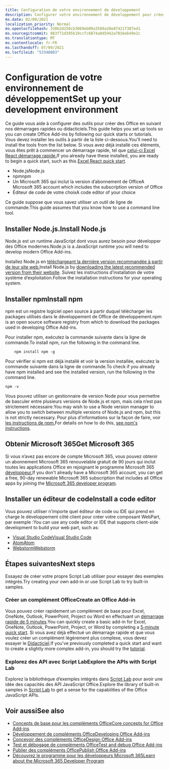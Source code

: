 ```yaml
---
title: Configuration de votre environnement de développement
description: Configurer votre environnement de développement pour créer des Office de développement.
ms.date: 02/09/2021
localization_priority: Normal
ms.openlocfilehash: 330b2d250cb3069eb09a3589a20e87421f387ed1
ms.sourcegitcommit: 883f71d395b19ccfc6874a0d5942a7016eb49e2c
ms.translationtype: MT
ms.contentlocale: fr-FR
ms.lasthandoff: 07/09/2021
ms.locfileid: "53348803"
---
```

# <a name="set-up-your-development-environment"></a><span data-ttu-id="984db-103">Configuration de votre environnement de développement</span><span class="sxs-lookup"><span data-stu-id="984db-103">Set up your development environment</span></span>

<span data-ttu-id="984db-104">Ce guide vous aide à configurer des outils pour créer des Office en suivant nos démarrages rapides ou didacticiels.</span><span class="sxs-lookup"><span data-stu-id="984db-104">This guide helps you set up tools so you can create Office Add-ins by following our quick starts or tutorials.</span></span> <span data-ttu-id="984db-105">Vous devez installer les outils à partir de la liste ci-dessous.</span><span class="sxs-lookup"><span data-stu-id="984db-105">You'll need to install the tools from the list below.</span></span> <span data-ttu-id="984db-106">Si vous avez déjà installé ces éléments, vous êtes prêt à commencer un démarrage rapide, tel que [celui-ci Excel React démarrage rapide.](../quickstarts/excel-quickstart-react.md)</span><span class="sxs-lookup"><span data-stu-id="984db-106">If you already have these installed, you are ready to begin a quick start, such as this [Excel React quick start](../quickstarts/excel-quickstart-react.md).</span></span>

- <span data-ttu-id="984db-107">Node.js</span><span class="sxs-lookup"><span data-stu-id="984db-107">Node.js</span></span>
- <span data-ttu-id="984db-108">npm</span><span class="sxs-lookup"><span data-stu-id="984db-108">npm</span></span>
- <span data-ttu-id="984db-109">Un Microsoft 365 qui inclut la version d’abonnement de Office</span><span class="sxs-lookup"><span data-stu-id="984db-109">A Microsoft 365 account which includes the subscription version of Office</span></span>
- <span data-ttu-id="984db-110">Éditeur de code de votre choix</span><span class="sxs-lookup"><span data-stu-id="984db-110">A code editor of your choice</span></span>

<span data-ttu-id="984db-111">Ce guide suppose que vous savez utiliser un outil de ligne de commande.</span><span class="sxs-lookup"><span data-stu-id="984db-111">This guide assumes that you know how to use a command line tool.</span></span>

## <a name="install-nodejs"></a><span data-ttu-id="984db-112">Installer Node.js.</span><span class="sxs-lookup"><span data-stu-id="984db-112">Install Node.js</span></span>

<span data-ttu-id="984db-113">Node.js est un runtime JavaScript dont vous aurez besoin pour développer des Office modernes.</span><span class="sxs-lookup"><span data-stu-id="984db-113">Node.js is a JavaScript runtime you will need to develop modern Office Add-ins.</span></span>

<span data-ttu-id="984db-114">Installez Node.js en [téléchargeant la dernière version recommandée à partir de leur site web.](https://nodejs.org)</span><span class="sxs-lookup"><span data-stu-id="984db-114">Install Node.js by [downloading the latest recommended version from their website](https://nodejs.org).</span></span> <span data-ttu-id="984db-115">Suivez les instructions d’installation de votre système d’exploitation.</span><span class="sxs-lookup"><span data-stu-id="984db-115">Follow the installation instructions for your operating system.</span></span>

## <a name="install-npm"></a><span data-ttu-id="984db-116">Installer npm</span><span class="sxs-lookup"><span data-stu-id="984db-116">Install npm</span></span>

<span data-ttu-id="984db-117">npm est un registre logiciel open source à partir duquel télécharger les packages utilisés dans le développement de Office de développement.</span><span class="sxs-lookup"><span data-stu-id="984db-117">npm is an open source software registry from which to download the packages used in developing Office Add-ins.</span></span>

<span data-ttu-id="984db-118">Pour installer npm, exécutez la commande suivante dans la ligne de commande.</span><span class="sxs-lookup"><span data-stu-id="984db-118">To install npm, run the following in the command line.</span></span>

```command&nbsp;line
    npm install npm -g
```

<span data-ttu-id="984db-119">Pour vérifier si npm est déjà installé et voir la version installée, exécutez la commande suivante dans la ligne de commande.</span><span class="sxs-lookup"><span data-stu-id="984db-119">To check if you already have npm installed and see the installed version, run the following in the command line.</span></span>

```command&nbsp;line
npm -v
```

<span data-ttu-id="984db-120">Vous pouvez utiliser un gestionnaire de version Node pour vous permettre de basculer entre plusieurs versions de Node.js et npm, mais cela n’est pas strictement nécessaire.</span><span class="sxs-lookup"><span data-stu-id="984db-120">You may wish to use a Node version manager to allow you to switch between multiple versions of Node.js and npm, but this is not strictly necessary.</span></span> <span data-ttu-id="984db-121">Pour plus d’informations sur la façon de faire, voir [les instructions de npm.](https://docs.npmjs.com/downloading-and-installing-node-js-and-npm)</span><span class="sxs-lookup"><span data-stu-id="984db-121">For details on how to do this, [see npm's instructions](https://docs.npmjs.com/downloading-and-installing-node-js-and-npm).</span></span>

## <a name="get-microsoft-365"></a><span data-ttu-id="984db-122">Obtenir Microsoft 365</span><span class="sxs-lookup"><span data-stu-id="984db-122">Get Microsoft 365</span></span>

<span data-ttu-id="984db-123">Si vous n’avez pas encore de compte Microsoft 365, vous pouvez obtenir un abonnement Microsoft 365 renouvelable gratuit de 90 jours qui inclut toutes les applications Office en rejoignant le programme Microsoft 365 [développeur.](https://developer.microsoft.com/office/dev-program)</span><span class="sxs-lookup"><span data-stu-id="984db-123">If you don't already have a Microsoft 365 account, you can get a free, 90-day renewable Microsoft 365 subscription that includes all Office apps by joining the [Microsoft 365 developer program](https://developer.microsoft.com/office/dev-program).</span></span>

## <a name="install-a-code-editor"></a><span data-ttu-id="984db-124">Installer un éditeur de code</span><span class="sxs-lookup"><span data-stu-id="984db-124">Install a code editor</span></span>

<span data-ttu-id="984db-125">Vous pouvez utiliser n’importe quel éditeur de code ou IDE qui prend en charge le développement côté client pour créer votre composant WebPart, par exemple :</span><span class="sxs-lookup"><span data-stu-id="984db-125">You can use any code editor or IDE that supports client-side development to build your web part, such as:</span></span>

- [<span data-ttu-id="984db-126">Visual Studio Code</span><span class="sxs-lookup"><span data-stu-id="984db-126">Visual Studio Code</span></span>](https://code.visualstudio.com/)
- [<span data-ttu-id="984db-127">Atom</span><span class="sxs-lookup"><span data-stu-id="984db-127">Atom</span></span>](https://atom.io)
- [<span data-ttu-id="984db-128">Webstorm</span><span class="sxs-lookup"><span data-stu-id="984db-128">Webstorm</span></span>](https://www.jetbrains.com/webstorm)

## <a name="next-steps"></a><span data-ttu-id="984db-129">Étapes suivantes</span><span class="sxs-lookup"><span data-stu-id="984db-129">Next steps</span></span>

<span data-ttu-id="984db-130">Essayez de créer votre propre Script Lab utiliser pour essayer des exemples intégrés.</span><span class="sxs-lookup"><span data-stu-id="984db-130">Try creating your own add-in or use Script Lab to try built-in samples.</span></span>

### <a name="create-an-office-add-in"></a><span data-ttu-id="984db-131">Créer un complément Office</span><span class="sxs-lookup"><span data-stu-id="984db-131">Create an Office Add-in</span></span>

<span data-ttu-id="984db-132">Vous pouvez créer rapidement un complément de base pour Excel, OneNote, Outlook, PowerPoint, Project ou Word en effectuant un [démarrage rapide de 5 minutes](../index.yml).</span><span class="sxs-lookup"><span data-stu-id="984db-132">You can quickly create a basic add-in for Excel, OneNote, Outlook, PowerPoint, Project, or Word by completing a [5-minute quick start](../index.yml).</span></span> <span data-ttu-id="984db-133">Si vous avez déjà effectué un démarrage rapide et que vous voulez créer un complément légèrement plus complexe, vous devez essayer le [Didacticiel](../index.yml).</span><span class="sxs-lookup"><span data-stu-id="984db-133">If you've previously completed a quick start and want to create a slightly more complex add-in, you should try the [tutorial](../index.yml).</span></span>

### <a name="explore-the-apis-with-script-lab"></a><span data-ttu-id="984db-134">Explorez des API avec Script Lab</span><span class="sxs-lookup"><span data-stu-id="984db-134">Explore the APIs with Script Lab</span></span>

<span data-ttu-id="984db-135">Explorez la bibliothèque d’exemples intégrés dans [Script Lab](explore-with-script-lab.md) pour avoir une idée des capacités des API JavaScript Office.</span><span class="sxs-lookup"><span data-stu-id="984db-135">Explore the library of built-in samples in [Script Lab](explore-with-script-lab.md) to get a sense for the capabilities of the Office JavaScript APIs.</span></span>

## <a name="see-also"></a><span data-ttu-id="984db-136">Voir aussi</span><span class="sxs-lookup"><span data-stu-id="984db-136">See also</span></span>

- [<span data-ttu-id="984db-137">Concepts de base pour les compléments Office</span><span class="sxs-lookup"><span data-stu-id="984db-137">Core concepts for Office Add-ins</span></span>](../overview/core-concepts-office-add-ins.md)
- [<span data-ttu-id="984db-138">Développement de compléments Office</span><span class="sxs-lookup"><span data-stu-id="984db-138">Developing Office Add-ins</span></span>](../develop/develop-overview.md)
- [<span data-ttu-id="984db-139">Concevoir des compléments Office</span><span class="sxs-lookup"><span data-stu-id="984db-139">Design Office Add-ins</span></span>](../design/add-in-design.md)
- [<span data-ttu-id="984db-140">Test et débogage de compléments Office</span><span class="sxs-lookup"><span data-stu-id="984db-140">Test and debug Office Add-ins</span></span>](../testing/test-debug-office-add-ins.md)
- [<span data-ttu-id="984db-141">Publier des compléments Office</span><span class="sxs-lookup"><span data-stu-id="984db-141">Publish Office Add-ins</span></span>](../publish/publish.md)
- [<span data-ttu-id="984db-142">Découvrez le programme pour les développeurs Microsoft 365</span><span class="sxs-lookup"><span data-stu-id="984db-142">Learn about the Microsoft 365 Developer Program</span></span>](https://developer.microsoft.com/microsoft-365/dev-program)